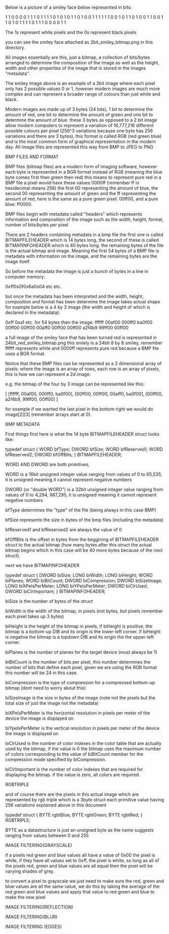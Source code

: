 Below is a picture of a smiley face below 
represented in bits:

1 1 0 0 0 0 1 1
1 0 1 1 1 1 0 1
0 1 0 1 1 0 1 0
0 1 1 1 1 1 1 0
0 1 0 1 1 0 1 0
0 1 1 0 0 1 1 0
1 0 1 1 1 1 0 1
1 1 0 0 0 0 1 1

The 1s represent white pixels and the 0s represent
black pixels

you can see the smiley face attached as 
2bit_smiley_bitmap.png in this directory.


All images essentially are this, just a bitmap, a
collection of bits/bytes arranged to determine the
composition of the image as well as the height, 
width and other properties of the image that is 
stored in the images "metadata".

The smiley image above is an example of a 2bit image where each pixel only has 2 possible values
0 or 1, however modern images are much more complex
and can represent a broader range of colours than 
just white and black.

Modern images are made up of 3 bytes (24 bits), 1 
bit to determine the amount of red, one bit to 
determine the amount of green and one bit to 
determine the amount of blue. these 3 bytes as 
opposed to a 2 bit image allow modern computers to 
represent a variation of 16,777,216 different 
possible colours per pixel (256^3 variations 
because one byte has 256 variations and there are 
3 bytes), this format is called RGB (red green 
blue) and is the most common form of graphical 
representation in the modern day. All image files are represented this way from BMP to JPEG to PNG

BMP FILES AND FORMAT

BMP files (bitmap files) are a modern form of 
imaging software, however each byte is represented 
in a BGR format instead of RGB (meaning the blue 
byte comes first then green then red) this means 
to represent pure red in a BMP file a pixel would 
have these values 0000ff (remember ff in 
hexidecimal means 256) the first 00 representing 
the amount of blue, the second 00 representing the 
amount of green and the ff representing the amount 
of red, here is the same as a pure green pixel: 
00ff00, and a pure blue: ff0000.

BMP files begin with metadata called "headers" 
which represents information and composition of 
the image such as the width, height, format, 
number of bits/bytes per pixel. 

There are 2 headers containing metadata in a bmp 
file the first one is called BITMAPFILEHEADER 
which is 14 bytes long, the second of these is 
called BITMAPINFOHEADER which is 40 bytes long. 
the remaining bytes of the file is the actual 
bitmap and image. Meaning the first 54 bytes of a 
BMP file is metadata with information on the 
image, and the remaining bytes are the image 
itself.

So before the metadata the image is just a bunch of bytes in a line in computer memory:

0xff0x0f0x6a0x04 etc etc.


but once the metadata has been interpreted and the 
width, height, composition and format has been 
determine the image takes actual shape for example 
below is a 4 by 3 image (the width and height of 
which is declared in the metadata):

0xff 0xa1 etc. for 54 bytes then the image: 
            ffffff 00af00 000ff0 ba0f00
            00ff00 00ff00 00aff0 00ff00
            00ff00 a2f4b9 99ff00 00ff00

a full image of the smiley face that has been 
turned red is represented in 
24bit_red_smiley_bitmap.png this smiely is 
a 24bit 8 by 8 smiley, remember ffffff represents
white and 0000ff represents pure red because a 
BMP file uses a BGR format.

Notice that these BMP files can be represented as a
2 dimensional array of pixels: where the image is 
an array of rows, each row is an array of pixels, 
this is how we can represent a 2d image.

e.g. the bitmap of the four by 3 image can be represented like this:

[
    [ffffff, 00af00, 000ff0, ba0f00], 
    [00ff00, 00ff00, 00aff0, ba0f00], 
    [00ff00, a2f4b9, 99ff00, 00ff00]
]

for example if we wanted the last pixel in the 
bottom right we would do image[2][3] (remember 
arrays start at 0).

BMP METADATA

First things first here is what the 14 byte 
BITMAPFILEHEADER
struct looks like:

typedef struct
{
    WORD bfType;
    DWORD bfSize;
    WORD bfReserved1;
    WORD bfReserved2;
    DWORD bfOffBits;
}
BITMAPFILEHEADER;

WORD AND DWORD are both primitives,

WORD is a 16bit unsigned integer value ranging 
from values of 0 to 65,535, it is unsigned meaning 
it cannot represent negative numbers

DWORD (or "double WORD") is a 32bit unsigned 
integer value ranging from values of 0 to 4,294,
967,295, it is unsigned meaning it cannot 
represent negative numbers

bfType determines the "type" of the file (being
always in this case BMP)

bfSize represents the size in bytes of the bmp
files (including the metadata)

bfReserved1 and bfReserved2 are always the value 
of 0

bfOffBits is the offset in bytes from the 
beggining of BITMAPFILEHEADER struct to the actual 
bitmap (how many bytes after this struct the 
actual bitmap begins which in this case will be 40 
more bytes because of the next struct).

next we have BITMAPINFOHEADER

typedef struct
{
    DWORD  biSize;
    LONG   biWidth;
    LONG   biHeight;
    WORD   biPlanes;
    WORD   biBitCount;
    DWORD  biCompression;
    DWORD  biSizeImage;
    LONG   biXPelsPerMeter;
    LONG   biYPelsPerMeter;
    DWORD  biClrUsed;
    DWORD  biClrImportant;
}
BITMAPINFOHEADER;

biSize is the number of bytes of the struct

biWidth is the width of the bitmap, in pixels (not 
bytes, but pixels remember each pixel takes up 3 
bytes)

biHeight is the height of the bitmap in pixels, if 
biHeight is positive, the bitmap is a bottom-up 
DIB and its origin is the lower-left corner. if 
biHeight is negative the bitmap is a topdown DIB 
and its origin the the upper-left corner.

biPlanes is the number of planes for the target 
device (must always be 1)

biBitCount is the number of bits per pixel, this 
number determines the number of bits that define 
each pixel, given we are using the RGB format this 
number will be 24 in this case.

biCompression is the type of compression for a 
compressed bottom-up bitmap (dont need to worry 
about this)

biSizeImage is the size in bytes of the image 
(note not the pixels but the total size of just 
the image not the metadata)

biXPelsPerMeter is the horizontal resolution in 
pixels per meter of the device the image is 
displayed on

biYpelsPerMeter is the vertical resolution in 
pixels per meter of the device the image is 
displayed on

biClrUsed is the number of color indexes in the 
color table that are actually used by the bitmap, 
if the value is 0 the bitmap uses the maximum 
number of colors corresponding to the value of 
biBitCount member for the compression mode 
specified by biCompression.

biClrImportant is the number of color indexes that 
are required for displaying the bitmap. if the 
value is zero, all colors are required.


RGBTRIPLE

and of course there are the pixels in this actual
image which are represented by rgb triple which
is a 3byte struct each primitive value having 256 
variations explained above in this document

typedef struct
{
    BYTE  rgbtBlue;
    BYTE  rgbtGreen;
    BYTE  rgbtRed;
}
RGBTRIPLE;

BYTE as a datastructure is just an unsigned byte 
as the name suggests ranging from values between 0 
and 255

IMAGE FILTERING(GRAYSCALE)

if a pixels red green and blue values all have a 
value of 0x00 the pixel is white, if they have all 
values set to 0xff, the pixel is white, so long as 
all of the pixels red, green and blue values are 
all equal then the pixel will be varying shades of 
grey.

to convert a pixel to grayscale we just need to 
make sure the red, green and blue values are all 
the same value, we do this by taking the average 
of the red green and blue values and apply that 
value to red green and blue to make the new pixel

IMAGE FILTERING(REFLECTION)

IMAGE FILTERING(BLUR)

IMAGE FILTERING (EDGES)
